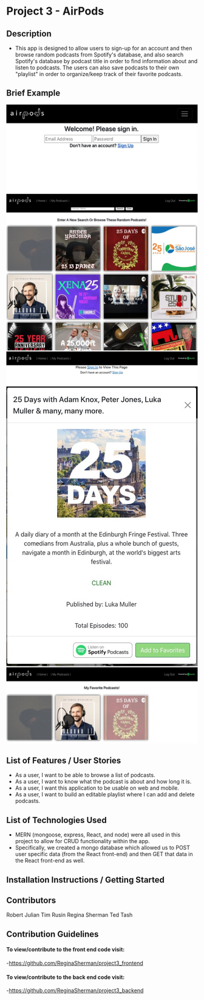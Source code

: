 # Project 3 - AirPods

## Description
- This app is designed to allow users to sign-up for an account and then browse random podcasts from Spotify's database, and also search Spotify's database by podcast title in order to find information about and listen to podcasts. The users can also save podcasts to their own "playlist" in order to organize/keep track of their favorite podcasts. 

## Brief Example
![Sign In](https://github.com/ReginaSherman/project3_frontend/blob/3c4106e19dc9f165b085692ab8121077a7a90762/Screen%20Shot%202022-02-16%20at%2012.04.02%20PM.jpg "Sign In")
![Home](https://github.com/ReginaSherman/project3_frontend/blob/3c4106e19dc9f165b085692ab8121077a7a90762/Screen%20Shot%202022-02-16%20at%2012.04.50%20PM.jpg "Home")
![Please Log In](https://github.com/ReginaSherman/project3_frontend/blob/3c4106e19dc9f165b085692ab8121077a7a90762/Screen%20Shot%202022-02-16%20at%2012.09.57%20PM.jpg "Please Log In")
![Modal](https://github.com/ReginaSherman/project3_frontend/blob/3c4106e19dc9f165b085692ab8121077a7a90762/Screen%20Shot%202022-02-16%20at%2012.10.27%20PM.jpg "Modal")
![Favorites](https://github.com/ReginaSherman/project3_frontend/blob/3c4106e19dc9f165b085692ab8121077a7a90762/Screen%20Shot%202022-02-16%20at%2012.11.06%20PM.jpg "Favorites")

## List of Features / User Stories
- As a user, I want to be able to browse a list of podcasts.
- As a user, I want to know what the podcast is about and how long it is.
- As a user, I want this application to be usable on web and mobile.
- As a user, I want to build an editable playlist where I can add and delete podcasts.

## List of Technologies Used
- MERN (mongoose, express, React, and node) were all used in this project to allow for CRUD functionality within the app.
- Specifically, we created a mongo database which allowed us to POST user specific data (from the React front-end) and then GET that data in the React front-end as well.

## Installation Instructions / Getting Started


## Contributors

Robert Julian
Tim Rusin
Regina Sherman
Ted Tash

## Contribution Guidelines
#### To view/contribute to the front end code visit: 
-https://github.com/ReginaSherman/project3_frontend
#### To view/contribute to the back end code visit:
-https://github.com/ReginaSherman/project3_backend

